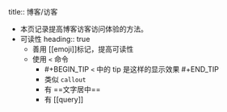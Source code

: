title:: 博客/访客

- 本页记录提高博客访客访问体验的方法。
- 可读性
  heading:: true
	- 善用 [[emoji]]标记，提高可读性
	- 使用 `<` 命令
		- #+BEGIN_TIP
		  `<` 中的 tip 是这样的显示效果
		  #+END_TIP
		- 类似 `callout`
		- 有 ==文字居中==
		- 有 [[query]]